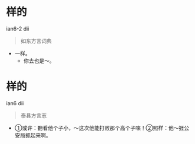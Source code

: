 # 样的
ian6-2 dii
> 如东方言词典
- 一样。
  - 你去也是～。

# 样的
ian6 dii
> 泰县方言志
- ①或许：覅看他个子小，～这次他能打败那个高个子唻！②照样：他～捱公安局抓起来啊。
